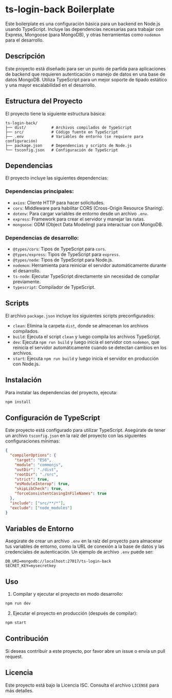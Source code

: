 
# ts-login-back Boilerplate

Este boilerplate es una configuración básica para un backend en Node.js usando TypeScript. Incluye las dependencias necesarias para trabajar con Express, Mongoose (para MongoDB), y otras herramientas como `nodemon` para el desarrollo.

## Descripción

Este proyecto está diseñado para ser un punto de partida para aplicaciones de backend que requieren autenticación o manejo de datos en una base de datos MongoDB. Utiliza TypeScript para un mejor soporte de tipado estático y una mayor escalabilidad en el desarrollo.

## Estructura del Proyecto

El proyecto tiene la siguiente estructura básica:

```
ts-login-back/
├── dist/           # Archivos compilados de TypeScript
├── src/            # Código fuente en TypeScript
├── .env            # Variables de entorno (se requiere para configuración)
├── package.json    # Dependencias y scripts de Node.js
└── tsconfig.json   # Configuración de TypeScript
```

## Dependencias

El proyecto incluye las siguientes dependencias:

### Dependencias principales:

- `axios`: Cliente HTTP para hacer solicitudes.
- `cors`: Middleware para habilitar CORS (Cross-Origin Resource Sharing).
- `dotenv`: Para cargar variables de entorno desde un archivo `.env`.
- `express`: Framework para crear el servidor y manejar las rutas.
- `mongoose`: ODM (Object Data Modeling) para interactuar con MongoDB.

### Dependencias de desarrollo:

- `@types/cors`: Tipos de TypeScript para `cors`.
- `@types/express`: Tipos de TypeScript para `express`.
- `@types/node`: Tipos de TypeScript para Node.js.
- `nodemon`: Herramienta para reiniciar el servidor automáticamente durante el desarrollo.
- `ts-node`: Ejecutar TypeScript directamente sin necesidad de compilar previamente.
- `typescript`: Compilador de TypeScript.

## Scripts

El archivo `package.json` incluye los siguientes scripts preconfigurados:

- `clean`: Elimina la carpeta `dist`, donde se almacenan los archivos compilados.
- `build`: Ejecuta el script `clean` y luego compila los archivos TypeScript.
- `dev`: Ejecuta `npm run build` y luego inicia el servidor con `nodemon`, que reinicia el servidor automáticamente cuando se detectan cambios en los archivos.
- `start`: Ejecuta `npm run build` y luego inicia el servidor en producción con Node.js.

## Instalación

Para instalar las dependencias del proyecto, ejecuta:

```bash
npm install
```

## Configuración de TypeScript

Este proyecto está configurado para utilizar TypeScript. Asegúrate de tener un archivo `tsconfig.json` en la raíz del proyecto con las siguientes configuraciones mínimas:

```json
{
  "compilerOptions": {
    "target": "ES6",
    "module": "commonjs",
    "outDir": "./dist",
    "rootDir": "./src",
    "strict": true,
    "esModuleInterop": true,
    "skipLibCheck": true,
    "forceConsistentCasingInFileNames": true
  },
  "include": ["src/**/*"],
  "exclude": ["node_modules"]
}
```

## Variables de Entorno

Asegúrate de crear un archivo `.env` en la raíz del proyecto para almacenar tus variables de entorno, como la URL de conexión a la base de datos y las credenciales de autenticación. Un ejemplo de archivo `.env` puede ser:

```
DB_URI=mongodb://localhost:27017/ts-login-back
SECRET_KEY=mysecretkey
```

## Uso

1. Compilar y ejecutar el proyecto en modo desarrollo:

```bash
npm run dev
```

2. Ejecutar el proyecto en producción (después de compilar):

```bash
npm start
```

## Contribución

Si deseas contribuir a este proyecto, por favor abre un issue o envía un pull request.

## Licencia

Este proyecto está bajo la Licencia ISC. Consulta el archivo `LICENSE` para más detalles.